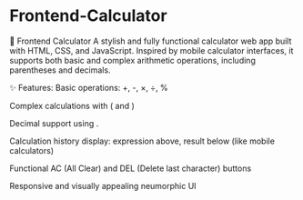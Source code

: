 # Frontend-Calculator
📱 Frontend Calculator
A stylish and fully functional calculator web app built with HTML, CSS, and JavaScript. Inspired by mobile calculator interfaces, it supports both basic and complex arithmetic operations, including parentheses and decimals.

✨ Features:
Basic operations: +, -, ×, ÷, %

Complex calculations with ( and )

Decimal support using .

Calculation history display: expression above, result below (like mobile calculators)

Functional AC (All Clear) and DEL (Delete last character) buttons

Responsive and visually appealing neumorphic UI


